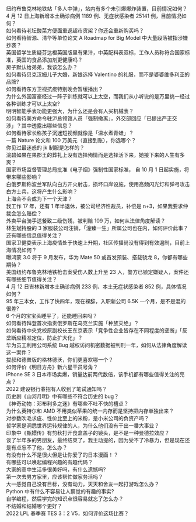 纽约布鲁克林地铁站「多人中弹」，站内有多个未引爆爆炸装置，目前情况如何？  
4 月 12 日上海新增本土确诊病例 1189 例、无症状感染者 25141 例，目前情况如何？  
如何看待老坛酸菜方便面重返超市货架？你还会重新购买吗？  
如何看待智源、清华等单位论文 A Roadmap for Big Model 中大量段落被指涉嫌抄袭？  
英国留学生质疑芬达橙英国版里有果汁，中英配料表双标，工作人员称符合国家标准，英国的食品添加剂更健康吗？  
房子默认给弟弟，我该怎么办？  
如何看待贝克汉姆儿子大婚，新娘选择 Valentino 的礼服，而不是婆婆维多利亚的品牌?  
如何看待东方卫视抗疫特别晚会暂缓播出？  
为什么外国富豪经过一阵子训练就可以上太空，而我们从小听说的是万里挑一经过各种训练才可以上太空?  
明明智能手表功能更强大，为什么还是会有人买机械表？  
如何看待美方命令驻沪总领馆人员「强制撤离」，外交部回应「已提出严正交涉」？其中透露出哪些信息？  
如何看待家长称孩子沉迷短视频就像是「温水煮青蛙」？  
一篇 Nature 论文和 100 万美元（直接到账），你选哪个？  
你见过最迷惑的 jk 制服是怎样的？  
浣碧如果在果郡王的葬礼上没有选择殉情而是选择活下来，她接下来的人生有多爽？  
国家市场监督管理总局批准《电子烟》强制性国家标准， 自 10 月 1 日起实施，将带来哪些影响？  
白俄罗斯称波兰军队向白方开火射击，损坏口岸设施，使用高频闪光灯和弹弓攻击白方士兵，这将产生什么影响？  
上海会不会成为下一个天津？  
我工作 17 年，还有 1 年半退休，被公司经济性裁员，补偿是 n+3，如果我要求仲裁会怎么赔偿？  
外卖平台骑手送餐致二级伤残，被判赔 109 万，如何从法律角度解读？  
林生斌持股的 3 家服装公司注销，「潼臻一生」所属公司也在内，如何评价此事？还有哪些信息值得关注？  
国家卫健委表示上海疫情处于快速上升期，社区传播尚没有得到有效遏制，目前上海情况如何？  
曝鸿蒙 3.0 将于 9 月发布，华为 Mate 50 或首发预装、搭载骁龙 8，你都有哪些期待？  
美国纽约布鲁克林地铁枪击案受伤人数上升至 23 人，警方已锁定嫌疑人，案件还有哪些细节值得关注？  
4 月 12 日吉林新增本土确诊病例 233 例、本土无症状感染者 852 例，具体情况如何？  
95 年三本女，工作了快四年，现在裸辞，入职新公司 6.5K 一个月，是不是混的很差?  
6 个月的宝宝头睡平了，还能睡回来吗？  
如何看待拜登首次指责俄罗斯在乌克兰实施「种族灭绝」？  
如何看待中央党校原副校长王东京表示「竞争性企业皆存在不同程度的垄断」「反垄断应精准定位，防止扩大化」？  
华为员工利用公司系统 Bug 越权访问机密数据被判刑一年，如何从法律角度解读这一案件？  
拔叔和德普版的格林德沃，你们更喜欢哪一个？  
如何评价《明日方舟》新六星干员号角？  
iPhone SE 3 日本市场卖爆，销量达前两代数倍，该手机都有哪些值得关注的亮点？  
2022 建设银行春招有人收到了笔试通知吗？  
历史剧《山河月明》中有哪些不符合历史的 bug？  
《神奇动物：邓布利多之迷》有哪些不吐不快的槽点？  
为什么英特尔和 AMD 不用类似苹果的统一内存而是坚持把内存单独出来？  
对参数吹毛求疵、性价比至上的米粉，是小米公司的负资产吗？  
哲学家是洞悉世界运转规律的人，为什么他们没有干出一番大事业？  
印象中《甄嬛传》有剪秋打开食盒盖子的镜头，是不是一种曼德拉效应？  
谈了半年多的男朋友，最终结束了，我主动提的，因为受不了冷暴力，但是现在还是有点忘不了他，怎么办？  
有没有什么不是很火但是让你爱了的日本漫画！？  
有哪些可以唤起编程兴趣的有趣代码？  
大家的高中生活多很美好吗，有什么遗憾吗?  
第一次去男方家里，应该帮忙做家务活吗？  
大一感觉自己没有目标，没有动力，天天和舍友一起打游戏怎么办？  
Python 中有什么不容易让人察觉的有趣的事实?  
自学编程，然后学完的知识点很容易就忘了怎么办？  
不结婚和结婚哪个更好？  
2022 LPL 春季赛 TES 3：2 V5，如何评价这场比赛？  
